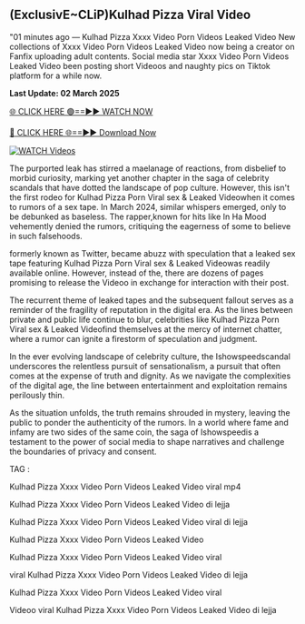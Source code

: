## (ExclusivE~CLiP)Kulhad Pizza Viral Video


"01 minutes ago —  Kulhad Pizza Xxxx Video Porn Videos Leaked Video New collections of   Xxxx Video Porn Videos Leaked Video now being a creator on Fanfix uploading adult contents. Social media star   Xxxx Video Porn Videos Leaked Video been posting short Videoos and naughty pics on Tiktok platform for a while now. 

**Last Update: 02 March 2025**

[🌐 CLICK HERE 🟢==►► WATCH NOW](https://ultra-bulletin.blogspot.com/p/ultra-bulletin-25.html)

[🔴 CLICK HERE 🌐==►► Download Now](https://ultra-bulletin.blogspot.com/p/ultra-bulletin-25.html)

[![WATCH Videos](https://i.imgur.com/dJHk4Zq.gif)](https://ultra-bulletin.blogspot.com/p/ultra-bulletin-25.html)

The purported leak has stirred a maelanage of reactions, from disbelief to morbid curiosity, marking yet another chapter in the saga of celebrity scandals that have dotted the landscape of pop culture. However, this isn't the first rodeo for  Kulhad Pizza Porn Viral sex &  Leaked Videowhen it comes to rumors of a sex tape. In March 2024, similar whispers emerged, only to be debunked as baseless. The rapper,known  for hits like In Ha Mood vehemently denied the rumors, critiquing the eagerness of some to believe in such falsehoods.

formerly known as Twitter, became abuzz with speculation that a leaked sex tape featuring  Kulhad Pizza Porn Viral sex &  Leaked Videowas readily available online. However, instead of the, there are dozens of pages promising to release the Videoo in exchange for interaction with their post.

The recurrent theme of leaked tapes and the subsequent fallout serves as a reminder of the fragility of reputation in the digital era. As the lines between private and public life continue to blur, celebrities like  Kulhad Pizza Porn Viral sex &  Leaked Videofind themselves at the mercy of internet chatter, where a rumor can ignite a firestorm of speculation and judgment.

In the ever evolving landscape of celebrity culture, the Ishowspeedscandal underscores the relentless pursuit of sensationalism, a pursuit that often comes at the expense of truth and dignity. As we navigate the complexities of the digital age, the line between entertainment and exploitation remains perilously thin.

As the situation unfolds, the truth remains shrouded in mystery, leaving the public to ponder the authenticity of the rumors. In a world where fame and infamy are two sides of the same coin, the saga of Ishowspeedis a testament to the power of social media to shape narratives and challenge the boundaries of privacy and consent.


TAG :

Kulhad Pizza Xxxx Video Porn Videos Leaked Video viral mp4

Kulhad Pizza Xxxx Video Porn Videos Leaked Video di lejja

Kulhad Pizza Xxxx Video Porn Videos Leaked Video viral di lejja

Kulhad Pizza Xxxx Video Porn Videos Leaked Video

Kulhad Pizza Xxxx Video Porn Videos Leaked Video viral

viral Kulhad Pizza Xxxx Video Porn Videos Leaked Video di lejja

Kulhad Pizza Xxxx Video Porn Videos Leaked Video viral

Videoo viral Kulhad Pizza Xxxx Video Porn Videos Leaked Video di lejja
